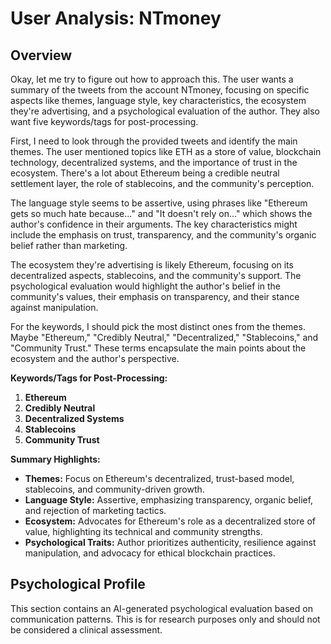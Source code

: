 # User Analysis: NTmoney

## Overview

<think>
Okay, let me try to figure out how to approach this. The user wants a summary of the tweets from the account NTmoney, focusing on specific aspects like themes, language style, key characteristics, the ecosystem they're advertising, and a psychological evaluation of the author. They also want five keywords/tags for post-processing.

First, I need to look through the provided tweets and identify the main themes. The user mentioned topics like ETH as a store of value, blockchain technology, decentralized systems, and the importance of trust in the ecosystem. There's a lot about Ethereum being a credible neutral settlement layer, the role of stablecoins, and the community's perception.

The language style seems to be assertive, using phrases like "Ethereum gets so much hate because..." and "It doesn't rely on..." which shows the author's confidence in their arguments. The key characteristics might include the emphasis on trust, transparency, and the community's organic belief rather than marketing.

The ecosystem they're advertising is likely Ethereum, focusing on its decentralized aspects, stablecoins, and the community's support. The psychological evaluation would highlight the author's belief in the community's values, their emphasis on transparency, and their stance against manipulation.

For the keywords, I should pick the most distinct ones from the themes. Maybe "Ethereum," "Credibly Neutral," "Decentralized," "Stablecoins," and "Community Trust." These terms encapsulate the main points about the ecosystem and the author's perspective.
</think>

**Keywords/Tags for Post-Processing:**  
1. **Ethereum**  
2. **Credibly Neutral**  
3. **Decentralized Systems**  
4. **Stablecoins**  
5. **Community Trust**  

**Summary Highlights:**  
- **Themes:** Focus on Ethereum's decentralized, trust-based model, stablecoins, and community-driven growth.  
- **Language Style:** Assertive, emphasizing transparency, organic belief, and rejection of marketing tactics.  
- **Ecosystem:** Advocates for Ethereum's role as a decentralized store of value, highlighting its technical and community strengths.  
- **Psychological Traits:** Author prioritizes authenticity, resilience against manipulation, and advocacy for ethical blockchain practices.

## Psychological Profile

This section contains an AI-generated psychological evaluation based on communication patterns. This is for research purposes only and should not be considered a clinical assessment.